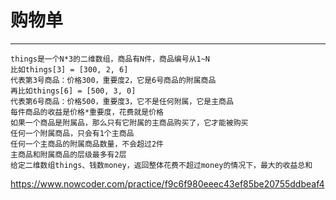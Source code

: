 # 购物单

---
```
things是一个N*3的二维数组，商品有N件，商品编号从1~N
比如things[3] = [300, 2, 6]
代表第3号商品：价格300，重要度2，它是6号商品的附属商品
再比如things[6] = [500, 3, 0]
代表第6号商品：价格500，重要度3，它不是任何附属，它是主商品
每件商品的收益是价格*重要度，花费就是价格
如果一个商品是附属品，那么只有它附属的主商品购买了，它才能被购买
任何一个附属商品，只会有1个主商品
任何一个主商品的附属商品数量，不会超过2件
主商品和附属商品的层级最多有2层
给定二维数组things、钱数money，返回整体花费不超过money的情况下，最大的收益总和
```

https://www.nowcoder.com/practice/f9c6f980eeec43ef85be20755ddbeaf4

